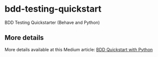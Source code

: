 # bdd-testing-quickstart
BDD Testing Quickstarter (Behave and Python)

## More details
More details available at this Medium article: [BDD Quickstart with Python](https://medium.com/@hmurari/bdd-quickstart-with-python-4cf366cfc11c)
